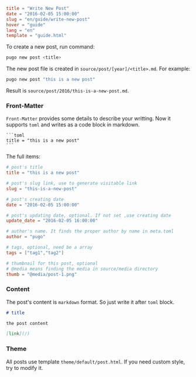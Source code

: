 ```toml
title = "Write New Post"
date = "2016-02-05 15:00:00"
slug = "en/guide/write-new-post"
hover = "guide"
lang = "en"
template = "guide.html"
```

To create a new post, run command:

```bash
pugo new post <title>
```
The new post file is created in `source/post/[year]/<title>.md`. For example:

```bash
pugo new post "this is a new post"
```

Result is `source/post/2016/this-is-a-new-post.md`.

### Front-Matter

`Front-Matter` provides some details to describe your writting. Now it supports `toml` and writes as a code block in markdown.

    ```toml
    title = "this is a new post"
    ```

The full items:

```toml
# post's title
title = "this is a new post"

# post's slug link, use to generate visitable link
slug = "this-is-a-new-post"

# post's creating date
date = "2016-02-05 15:00:00"

# post's updating date, optional. If not set ,use creating date
update_date = "2016-02-05 16:00:00"

# author's name. It finds the proper author by name in meta.toml
author = "pugo"

# tags, optional, need be a array
tags = ["tag1","tag2"]

# thumbnail for this post, optional
# @media means finding the media in source/media directory
thumb = "@media/post-1.png"
```

### Content

The post's content is `markdown` format. So just write it after `toml` block.

```md
# title

the post content

[link](/)
```


### Theme

All posts use template `theme/default/post.html`. If you need custom style, try to modify it.